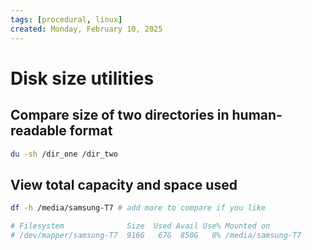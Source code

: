 ```yaml
---
tags: [procedural, linux]
created: Monday, February 10, 2025
---
```


# Disk size utilities

## Compare size of two directories in human-readable format

```sh
du -sh /dir_one /dir_two
```

## View total capacity and space used

```sh
df -h /media/samsung-T7 # add more to compare if you like

# Filesystem              Size  Used Avail Use% Mounted on
# /dev/mapper/samsung-T7  916G   67G  850G   8% /media/samsung-T7

```
